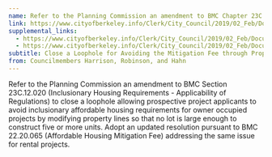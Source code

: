 ```yaml
---
name: Refer to the Planning Commission an amendment to BMC Chapter 23C.12.020 (Inclusionary Housing Requirements - Applicability of Regulations) and the Affordable Housing Mitigation Fee Resolution
link: https://www.cityofberkeley.info/Clerk/City_Council/2019/02_Feb/Documents/2019-02-19_Item_21_Refer_to_the_Planning_Commission.aspx
supplemental_links:
  - https://www.cityofberkeley.info/Clerk/City_Council/2019/02_Feb/Documents/2019-02-19_Supp_2_Reports_Item_21_Rev_Harrison_pdf.aspx
  - https://www.cityofberkeley.info/Clerk/City_Council/2019/02_Feb/Documents/2019-02-19_Supp_3_Reports_Item_21_Supp_Harrison_pdf.aspx
subtitle: Close a Loophole for Avoiding the Mitigation Fee through Property Line Manipulation 
from: Councilmembers Harrison, Robinson, and Hahn 
---
```


Refer to the Planning Commission an amendment to BMC Section 23C.12.020 (Inclusionary Housing Requirements - Applicability of Regulations) to close a loophole allowing prospective project applicants to avoid inclusionary affordable housing requirements for owner occupied projects by modifying property lines so that no lot is large enough to construct five or more units. Adopt an updated resolution pursuant to BMC 22.20.065 (Affordable Housing Mitigation Fee) addressing the same issue for rental projects.
